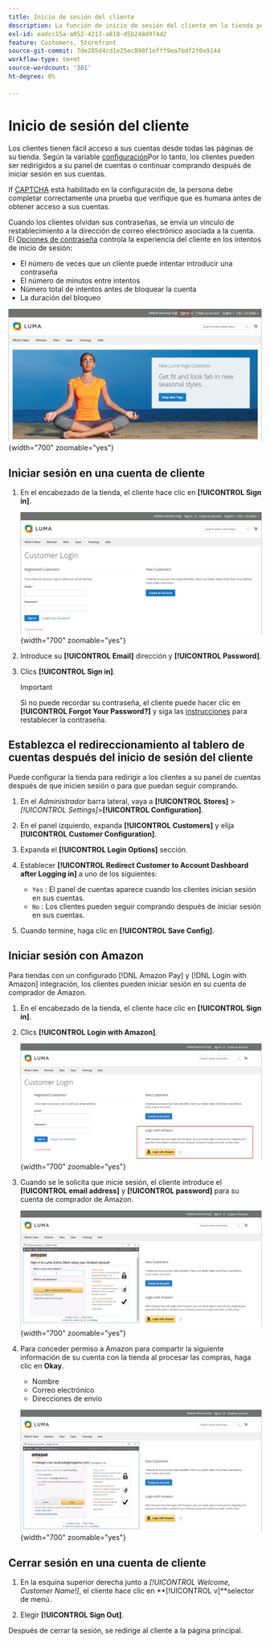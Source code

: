 ```yaml
---
title: Inicio de sesión del cliente
description: La función de inicio de sesión del cliente en la tienda permite un fácil acceso a las cuentas de los clientes.
exl-id: eadcc15a-a052-4213-a818-d5b248d974d2
feature: Customers, Storefront
source-git-commit: 7de285d4cd1e25ec890f1efff9ea7bdf2f0a9144
workflow-type: tm+mt
source-wordcount: '381'
ht-degree: 0%

---
```


# Inicio de sesión del cliente

Los clientes tienen fácil acceso a sus cuentas desde todas las páginas de su tienda. Según la variable [configuración](../customers/account-options-new.md)Por lo tanto, los clientes pueden ser redirigidos a su panel de cuentas o continuar comprando después de iniciar sesión en sus cuentas.

If [CAPTCHA](../systems/security-captcha.md) está habilitado en la configuración de, la persona debe completar correctamente una prueba que verifique que es humana antes de obtener acceso a sus cuentas.

Cuando los clientes olvidan sus contraseñas, se envía un vínculo de restablecimiento a la dirección de correo electrónico asociada a la cuenta. El [Opciones de contraseña](../customers/password-options.md) controla la experiencia del cliente en los intentos de inicio de sesión:

- El número de veces que un cliente puede intentar introducir una contraseña
- El número de minutos entre intentos
- Número total de intentos antes de bloquear la cuenta
- La duración del bloqueo

![Vínculo de inicio de sesión en el encabezado de la tienda](assets/storefront-sign-in-create-account.png){width="700" zoomable="yes"}

## Iniciar sesión en una cuenta de cliente

1. En el encabezado de la tienda, el cliente hace clic en **[!UICONTROL Sign in]**.

   ![Inicio de sesión del cliente](assets/login.png){width="700" zoomable="yes"}

1. Introduce su **[!UICONTROL Email]** dirección y **[!UICONTROL Password]**.

1. Clics **[!UICONTROL Sign in]**.

   >[!IMPORTANT]
   >
   >Si no puede recordar su contraseña, el cliente puede hacer clic en **[!UICONTROL Forgot Your Password?]** y siga las [instrucciones](../customers/password-reset.md) para restablecer la contraseña.

## Establezca el redireccionamiento al tablero de cuentas después del inicio de sesión del cliente

Puede configurar la tienda para redirigir a los clientes a su panel de cuentas después de que inicien sesión o para que puedan seguir comprando.

1. En el _Administrador_ barra lateral, vaya a **[!UICONTROL Stores]** > _[!UICONTROL Settings]_>**[!UICONTROL Configuration]**.

1. En el panel izquierdo, expanda **[!UICONTROL Customers]** y elija **[!UICONTROL Customer Configuration]**.

1. Expanda el **[!UICONTROL Login Options]** sección.

1. Establecer **[!UICONTROL Redirect Customer to Account Dashboard after Logging in]** a uno de los siguientes:

   - `Yes` : El panel de cuentas aparece cuando los clientes inician sesión en sus cuentas.
   - `No` : Los clientes pueden seguir comprando después de iniciar sesión en sus cuentas.

1. Cuando termine, haga clic en **[!UICONTROL Save Config]**.

## Iniciar sesión con Amazon

Para tiendas con un configurado [!DNL Amazon Pay] y [!DNL Login with Amazon] integración, los clientes pueden iniciar sesión en su cuenta de comprador de Amazon.

1. En el encabezado de la tienda, el cliente hace clic en **[!UICONTROL Sign in]**.

1. Clics **[!UICONTROL Login with Amazon]**.

   ![Iniciar sesión con Amazon](assets/amazon-pay.png){width="700" zoomable="yes"}

1. Cuando se le solicita que inicie sesión, el cliente introduce el **[!UICONTROL email address]** y **[!UICONTROL password]** para su cuenta de comprador de Amazon.

   ![Introducción de credenciales de Amazon](assets/amazon-popup1.png){width="700" zoomable="yes"}

1. Para conceder permiso a Amazon para compartir la siguiente información de su cuenta con la tienda al procesar las compras, haga clic en **Okay**.

   - Nombre
   - Correo electrónico
   - Direcciones de envío

   ![Conceder permiso para compartir datos](assets/amazon-popup2.png){width="700" zoomable="yes"}

## Cerrar sesión en una cuenta de cliente

1. En la esquina superior derecha junto a  _[!UICONTROL Welcome, Customer Name!]_, el cliente hace clic en **[!UICONTROL v]**selector de menú.

1. Elegir **[!UICONTROL Sign Out]**.

Después de cerrar la sesión, se redirige al cliente a la página principal.
